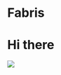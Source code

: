 # Fabris
<h1>Hi there</h1> 
<img src="{https://img.shields.io/badge/LinkedIn-0077B5?style=for-the-badge&logo=linkedin&logoColor=white}" />
